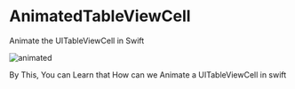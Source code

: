 # AnimatedTableViewCell
Animate the UITableViewCell in Swift



![animated](https://user-images.githubusercontent.com/29247490/26870062-568c57f0-4b8c-11e7-8da4-1b2cb602c682.gif)


By This, You can Learn that How can we Animate a UITableViewCell in swift
